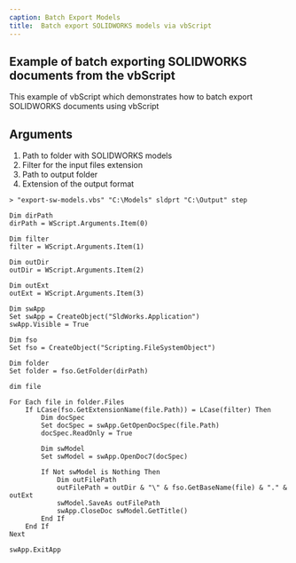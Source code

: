 ```yaml
---
caption: Batch Export Models
title:  Batch export SOLIDWORKS models via vbScript
---
```

 Example of batch exporting SOLIDWORKS documents from the vbScript
---
This example of vbScript which demonstrates how to batch export SOLIDWORKS documents using vbScript

## Arguments

1. Path to folder with SOLIDWORKS models
1. Filter for the input files extension
1. Path to output folder
1. Extension of the output format

~~~
> "export-sw-models.vbs" "C:\Models" sldprt "C:\Output" step
~~~

~~~ vbs
Dim dirPath
dirPath = WScript.Arguments.Item(0)

Dim filter
filter = WScript.Arguments.Item(1)

Dim outDir
outDir = WScript.Arguments.Item(2)

Dim outExt
outExt = WScript.Arguments.Item(3)

Dim swApp
Set swApp = CreateObject("SldWorks.Application")
swApp.Visible = True

Dim fso
Set fso = CreateObject("Scripting.FileSystemObject")

Dim folder
Set folder = fso.GetFolder(dirPath)

dim file

For Each file in folder.Files
    If LCase(fso.GetExtensionName(file.Path)) = LCase(filter) Then
        Dim docSpec
        Set docSpec = swApp.GetOpenDocSpec(file.Path)
        docSpec.ReadOnly = True

        Dim swModel
        Set swModel = swApp.OpenDoc7(docSpec)

        If Not swModel is Nothing Then
            Dim outFilePath
            outFilePath = outDir & "\" & fso.GetBaseName(file) & "." & outExt
            swModel.SaveAs outFilePath
            swApp.CloseDoc swModel.GetTitle()
        End If
    End If
Next

swApp.ExitApp
~~~

